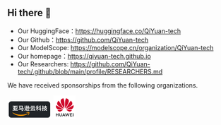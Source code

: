 ## Hi there 👋

<!--

**Here are some ideas to get you started:**

🙋‍♀️ A short introduction - what is your organization all about?
🌈 Contribution guidelines - how can the community get involved?
👩‍💻 Useful resources - where can the community find your docs? Is there anything else the community should know?
🍿 Fun facts - what does your team eat for breakfast?
🧙 Remember, you can do mighty things with the power of [Markdown](https://docs.github.com/github/writing-on-github/getting-started-with-writing-and-formatting-on-github/basic-writing-and-formatting-syntax)
-->

- Our HuggingFace：https://huggingface.co/QiYuan-tech
- Our Github：https://github.com/QiYuan-tech
- Our ModelScope: https://modelscope.cn/organization/QiYuan-tech
- Our homepage：https://qiyuan-tech.github.io
- Our Researchers: https://github.com/QiYuan-tech/.github/blob/main/profile/RESEARCHERS.md

<p>We have received sponsorships from the following organizations.</p>
  <a href="https://www.amazonaws.cn/startups/"><img src="https://github.com/QiYuan-tech/.github/blob/main/profile/assets/aws.png" width="100px"></a>
  <a href="https://startup.huaweicloud.com/"><img src="https://github.com/QiYuan-tech/.github/blob/main/profile/assets/hw.png" width="50px"></a>
